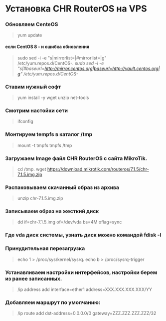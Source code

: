 # Установка CHR RouterOS на VPS

### Обновляем CenteOS
> yum update
> 
#### если CentOS 8 - и ошибка обновления
> sudo sed -i -e "s|mirrorlist=|#mirrorlist=|g" /etc/yum.repos.d/CentOS-*. 
> sudo sed -i -e "s|#baseurl=http://mirror.centos.org|baseurl=http://vault.centos.org|g" /etc/yum.repos.d/CentOS-*

### Ставим нужный софт
> yum install -y wget unzip net-tools
### Смотрим настойки сети
> ifconfig

### Монтируем tempfs в каталог /tmp
> mount -t tmpfs tmpfs /tmp
### Загружаем Image файл CHR RouterOS с сайта MikroTik.
> cd /tmp. 
> wget https://download.mikrotik.com/routeros/7.1.5/chr-7.1.5.img.zip
### Распаковываем скачанный образ из архива
> unzip chr-7.1.5.img.zip
### Записываем образ на жесткий диск
> dd if=chr-7.1.5.img of=/dev/vda bs=4M oflag=sync
### Где vda диск системы, узнать диск можно командой fdisk -l
### Принудительная перезагрузка
> echo 1 > /proc/sys/kernel/sysrq. 
> echo b > /proc/sysrq-trigger

### Устанавливаем настройки интерфейсов, настройки берем из ранее записанных.
> /ip address add interface=ether1 address=XXX.XXX.XXX.XXX/YY
### Добавляем маршрут по умолчанию:
> /ip route add dst-address=0.0.0.0/0 gateway=ZZZ.ZZZ.ZZZ.ZZZ/32
